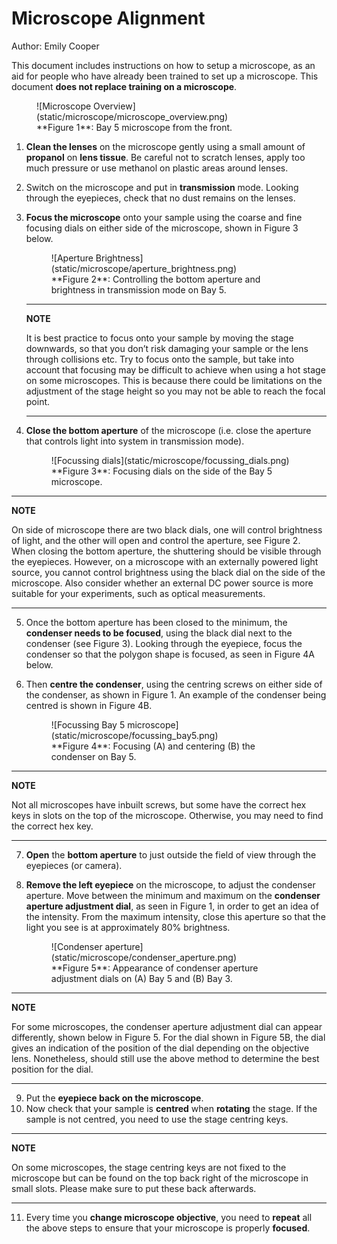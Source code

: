 Microscope Alignment
====================
Author: Emily Cooper

This document includes instructions on how to setup a microscope, as an aid for people who have already been trained to set up a microscope. This document **does not replace training on a microscope**.

<figure markdown>
![Microscope Overview](static/microscope/microscope_overview.png)
<figcaption markdown>**Figure 1**: Bay 5 microscope from the front. </figcaption markdown>
</figure markdown>
        
1. **Clean the lenses**  on the microscope gently using a small amount of **propanol** on **lens tissue**. Be careful not to scratch lenses, apply too much pressure or use methanol on plastic areas around lenses.
2. Switch on the microscope and put in **transmission** mode. Looking through the eyepieces, check that no dust remains on the lenses.
3. **Focus the microscope** onto your sample using the coarse and fine focusing dials on either side of the microscope, shown in Figure 3 below.
    <figure markdown>
    ![Aperture Brightness](static/microscope/aperture_brightness.png)
    <figcaption markdown> **Figure 2**: Controlling the bottom aperture and brightness in transmission mode on Bay 5. </figcaption markdown>
    </figure markdown>

    ---

    **NOTE**

    It is best practice to focus onto your sample by moving the stage downwards, so that you don’t risk damaging your sample or the lens through collisions etc.
    Try to focus onto the sample, but take into account that focusing may be difficult to achieve when using a hot stage on some microscopes. This is because there could be limitations on the adjustment of the stage height so you may not be able to reach the focal point.

    --- 

4. **Close the bottom aperture** of the microscope (i.e. close the aperture that controls light into system in transmission mode). 

    <figure markdown> 
    ![Focussing dials](static/microscope/focussing_dials.png)
    <figcaption> **Figure 3**: Focusing dials on the side of the Bay 5 microscope. </figcaption>
    </figure markdown>

---

**NOTE**

On side of microscope there are two black dials, one will control brightness of light, and the other will open and control the aperture, see Figure 2. When closing the bottom aperture, the shuttering should be visible through the eyepieces.
    However, on a microscope with an externally powered light source, you cannot control brightness using the black dial on the side of the microscope. 
    Also consider whether an external DC power source is more suitable for your experiments, such as optical measurements.

---

5. Once the bottom aperture has been closed to the minimum, the **condenser needs to be focused**, using the black dial next to the condenser (see Figure 3). Looking through the eyepiece, focus the condenser so that the polygon shape is focused, as seen in Figure 4A below.

6. Then **centre the condenser**, using the centring screws on either side of the condenser, as shown in Figure 1. An example of the condenser being centred is shown in Figure 4B.
    <figure markdown>
    ![Focussing Bay 5 microscope](static/microscope/focussing_bay5.png)
    <figcaption> **Figure 4**: Focusing (A) and centering (B) the condenser on Bay 5. </figcaption>
    </figure markdown>

---

**NOTE**

Not all microscopes have inbuilt screws, but some have the correct hex keys in slots on the top of the microscope. Otherwise, you may need to find the correct hex key.

---

7. **Open** the **bottom aperture** to just outside the field of view through the eyepieces (or camera).
8. **Remove the left eyepiece** on the microscope, to adjust the condenser aperture. Move between the minimum and maximum on the **condenser aperture adjustment dial**, as seen in Figure 1, in order to get an idea of the intensity. From the maximum intensity, close this aperture so that the light you see is at approximately 80% brightness. 

    <figure markdown> 
    ![Condenser aperture](static/microscope/condenser_aperture.png)
    <figcaption> **Figure 5**: Appearance of condenser aperture adjustment dials on (A) Bay 5 and (B) Bay 3.</figcaption>
    </figure markdown>

---

**NOTE**

For some microscopes, the condenser aperture adjustment dial can appear differently, shown below in Figure 5. For the dial shown in Figure 5B, the dial gives an indication of the position of the dial depending on the objective lens. Nonetheless, should still use the above method to determine the best position for the dial.

---

9. Put the **eyepiece back on the microscope**.
10.	Now check that your sample is **centred** when **rotating** the stage. If the sample is not centred, you need to use the stage centring keys.

---

**NOTE**

On some microscopes, the stage centring keys are not fixed to the microscope but can be found on the top back right of the microscope in small slots. Please make sure to put these back afterwards.

---
11.	Every time you **change microscope objective**, you need to **repeat** all the above steps to ensure that your microscope is properly **focused**.


